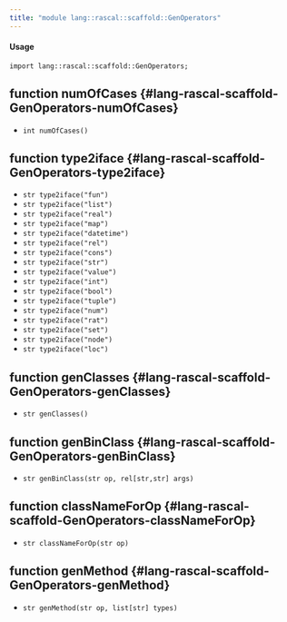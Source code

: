 ```yaml
---
title: "module lang::rascal::scaffold::GenOperators"
---
```


#### Usage

`import lang::rascal::scaffold::GenOperators;`


## function numOfCases {#lang-rascal-scaffold-GenOperators-numOfCases}

* ``int numOfCases()``

## function type2iface {#lang-rascal-scaffold-GenOperators-type2iface}

* ``str type2iface("fun")``
* ``str type2iface("list")``
* ``str type2iface("real")``
* ``str type2iface("map")``
* ``str type2iface("datetime")``
* ``str type2iface("rel")``
* ``str type2iface("cons")``
* ``str type2iface("str")``
* ``str type2iface("value")``
* ``str type2iface("int")``
* ``str type2iface("bool")``
* ``str type2iface("tuple")``
* ``str type2iface("num")``
* ``str type2iface("rat")``
* ``str type2iface("set")``
* ``str type2iface("node")``
* ``str type2iface("loc")``

## function genClasses {#lang-rascal-scaffold-GenOperators-genClasses}

* ``str genClasses()``

## function genBinClass {#lang-rascal-scaffold-GenOperators-genBinClass}

* ``str genBinClass(str op, rel[str,str] args)``

## function classNameForOp {#lang-rascal-scaffold-GenOperators-classNameForOp}

* ``str classNameForOp(str op)``

## function genMethod {#lang-rascal-scaffold-GenOperators-genMethod}

* ``str genMethod(str op, list[str] types)``

